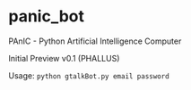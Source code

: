 panic_bot
=========

PAnIC - Python Artificial Intelligence Computer

Initial Preview v0.1 (PHALLUS)

Usage: `python gtalkBot.py email password`
